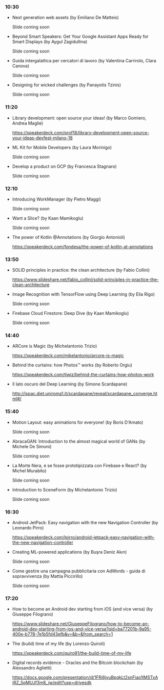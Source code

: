 ### 10:30

- Next generation web assets (by Emiliano De Matteis)

   Slide coming soon

- Beyond Smart Speakers: Get Your Google Assistant Apps Ready for Smart Displays (by Aygul Zagidullina)

   Slide coming soon

- Guida intergalattica per cercatori di lavoro (by Valentina Carrirolo, Clara Canova)

   Slide coming soon

- Designing for wicked challenges (by Panayotis Tzinis)

   Slide coming soon

### 11:20

- Library development: open source your ideas! (by Marco Gomiero, Andrea Maglie)

   https://speakerdeck.com/prof18/library-development-open-source-your-ideas-devfest-milano-18

- ML Kit for Mobile Developers (by Laura Morinigo)

   Slide coming soon

- Develop a product on GCP (by Francesca Stagnaro)

   Slide coming soon

### 12:10

- Introducing WorkManager (by Pietro Maggi)

   Slide coming soon

- Want a Slice? (by Kaan Mamikoglu)

   Slide coming soon

- The power of Kotlin @Annotations (by Giorgio Antonioli)

   https://speakerdeck.com/fondesa/the-power-of-kotlin-at-annotations

### 13:50

- SOLID principles in practice: the clean architecture (by Fabio Collini)

   https://www.slideshare.net/fabio_collini/solid-principles-in-practice-the-clean-architecture

- Image Recognition with TensorFlow using Deep Learning (by Elia Rigo)

   Slide coming soon

- Firebase Cloud Firestore: Deep Dive (by Kaan Mamikoglu)

   Slide coming soon

### 14:40

- ARCore is Magic (by Michelantonio Trizio)

   https://speakerdeck.com/mikelantonio/arcore-is-magic

- Behind the curtains: how Photos™ works (by Roberto Orgiu)

   https://speakerdeck.com/tiwiz/behind-the-curtains-how-photos-work

- Il lato oscuro del Deep Learning (by Simone Scardapane)

   http://ispac.diet.uniroma1.it/scardapane/reveal/scardapane_converge.html#/

### 15:40

- Motion Layout: easy animations for everyone! (by Boris D'Amato)

   Slide coming soon

- AbracaGAN: Introduction to the almost magical world of GANs (by Michele De Simoni)

   Slide coming soon

- La Morte Nera, e se fosse prototipizzata con Firebase e React? (by Michel Murabito)

   Slide coming soon

- Introduction to SceneForm (by Michelantonio Trizio)

   Slide coming soon

### 16:30

- Android JetPack: Easy navigation with the new Navigation Controller (by Leonardo Pirro)

   https://speakerdeck.com/lpirro/android-jetpack-easy-navigation-with-the-new-navigation-controller

- Creating ML-powered applications (by Buşra Deniz Akın)

   Slide coming soon

- Come gestire una campagna pubblicitaria con AdWords - guida di sopravvivenza (by Mattia Piccirillo)

   Slide coming soon

### 17:20

- How to become an Android dev starting from iOS (and vice versa) (by Giuseppe Filograno)

   https://www.slideshare.net/GiuseppeFilograno/how-to-become-an-android-dev-starting-from-ios-and-vice-versa?qid=ba77201b-9a95-400e-b778-7e1b5fd43efb&v=&b=&from_search=1

- The (build) time of my life (by Lorenzo Quiroli)

   https://speakerdeck.com/quiro91/the-build-time-of-my-life

- Digital records evidence - Oracles and the Bitcoin blockchain (by Alessandro Aglietti)

   https://docs.google.com/presentation/d/1FRi6jyuBpqkLt2snFiao1lMSTxAiRZ_5qMUJf3m8_jw/edit?usp=drivesdk
